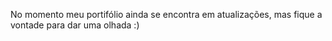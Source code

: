 No momento meu portifólio ainda se encontra em atualizações, mas fique a vontade para dar uma olhada :)
